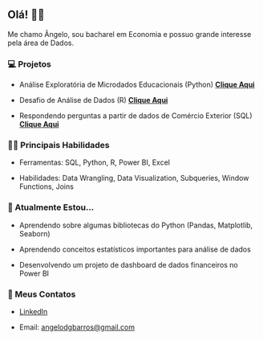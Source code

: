 ## Olá! 👋🏼

Me chamo Ângelo, sou bacharel em Economia e possuo grande interesse pela área de Dados.

### 💻 Projetos

- Análise Exploratória de Microdados Educacionais (Python) **[Clique Aqui](https://github.com/angelodbarros/matriculas_redefederal)**

- Desafio de Análise de Dados (R) **[Clique Aqui](https://github.com/angelodbarros/Desafio_EstatSite)**

- Respondendo perguntas a partir de dados de Comércio Exterior (SQL) **[Clique Aqui](https://github.com/angelodbarros/analise_comex)**

### ✍🏼 Principais Habilidades

- Ferramentas: SQL, Python, R, Power BI, Excel

- Habilidades: Data Wrangling, Data Visualization, Subqueries, Window Functions, Joins

### 🚀 Atualmente Estou...

- Aprendendo sobre algumas bibliotecas do Python (Pandas, Matplotlib, Seaborn)

- Aprendendo conceitos estatísticos importantes para análise de dados

- Desenvolvendo um projeto de dashboard de dados financeiros no Power BI


### 📧 Meus Contatos
- [LinkedIn](https://www.linkedin.com/in/angelodonizetti/)

- Email: angelodgbarros@gmail.com

<!--
**angelodbarros/angelodbarros** is a ✨ _special_ ✨ repository because its `README.md` (this file) appears on your GitHub profile.

Here are some ideas to get you started:

- 🔭 I’m currently working on ...
- 🌱 I’m currently learning ...
- 👯 I’m looking to collaborate on ...
- 🤔 I’m looking for help with ...
- 💬 Ask me about ...
- 📫 How to reach me: ...
- 😄 Pronouns: ...
- ⚡ Fun fact: ...
-->
